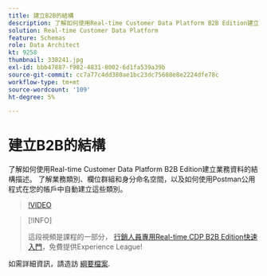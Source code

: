 ```yaml
---
title: 建立B2B的結構
description: 了解如何使用Real-time Customer Data Platform B2B Edition建立業務資料的結構描述。
solution: Real-time Customer Data Platform
feature: Schemas
role: Data Architect
kt: 9258
thumbnail: 338241.jpg
exl-id: bbb47887-f982-4831-8002-6d1fa539a39b
source-git-commit: cc7a77c4dd380ae1bc23dc75608e8e2224dfe78c
workflow-type: tm+mt
source-wordcount: '109'
ht-degree: 5%

---
```


# 建立B2B的結構

了解如何使用Real-time Customer Data Platform B2B Edition建立業務資料的結構描述。 了解業務類別、欄位群組和身分命名空間，以及如何使用Postman公用程式在您的帳戶中自動建立這些類別。

>[!VIDEO](https://video.tv.adobe.com/v/338241?quality=12&learn=on)

>[!INFO]
>
> 這段視頻是課程的一部分， [行銷人員專用Real-time CDP B2B Edition快速入門](https://experienceleague.adobe.com/?recommended=ExperiencePlatform-U-1-2021.rtcdp.b2b)，免費提供Experience League!

如需詳細資訊，請造訪 [綱要檔案](https://experienceleague.adobe.com/docs/experience-platform/xdm/home.html?lang=zh-Hant).
